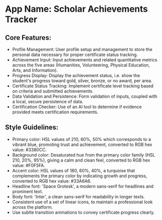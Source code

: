 # **App Name**: Scholar Achievements Tracker

## Core Features:

- Profile Management: User profile setup and management to store the personal data necessary for proper certificate status tracking.
- Achievement Input: Input achievements and related quantitative metrics across the five areas (Humanities, Volunteering, Physical Education, Arts, and Information).
- Progress Display: Display the achievement status, i.e. show the student's progress toward gold, silver, bronze, or no award, per area.
- Certificate Status Tracking: Implement certificate level tracking based on criteria and submitted achievements.
- Data Validation and Persistence: Form validation of inputs, coupled with a local, secure persistence of data.
- Certification Checker: Use of an AI tool to determine if evidence provided meets certification requirements.

## Style Guidelines:

- Primary color: HSL values of 210, 60%, 50% which corresponds to a vibrant blue, promoting trust and achievement, converted to RGB hex value: #3380CC.
- Background color: Desaturated hue from the primary color family (HSL 210, 20%, 95%), giving a calm and clean feel, converted to RGB hex value: #F0F5FA.
- Accent color: HSL values of 180, 60%, 40%, a turquoise that complements the primary color by indicating growth and progress, converted to RGB hex value: #33A6A6.
- Headline font: 'Space Grotesk', a modern sans-serif for headlines and prominent text.
- Body font: 'Inter', a clean sans-serif for readability in longer texts.
- Consistent use of a set of linear icons, to maintain a professional look across the platform.
- Use subtle transition animations to convey certificate progress clearly.